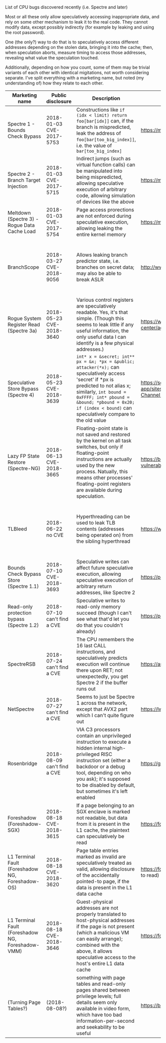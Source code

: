 List of CPU bugs discovered recently (i.e. Spectre and later)

Most or all these only allow speculatively accessing inappropriate data, and rely on some other mechanism to leak it to the real code. They cannot modify data, except possibly indirectly (for example by leaking and using the root password).

One (the only?) way to do that is to speculatively access different addresses depending on the stolen data, bringing it into the cache; then, when speculation aborts, measure timing to access those addresses, revealing what value the speculation touched.

Additionally, depending on how you count, some of them may be trivial variants of each other with identical migitations, not worth considering separate. I've split everything with a marketing name, but noted (my understanding of) how they relate to each other.

| Marketing name | Public disclosure | Description | Link | Migitated on Linux? |
| ---------- | ---------- | ---------- | ---------- | ---------- |
| Spectre 1 - Bounds Check Bypass | 2018-01-03<br>CVE-2017-5753 | Constructions like `if (idx < limit) return foo[bar[idx]]` can, if the branch is mispredicted, leak the address of `foo[bar[too_big_index]]`, i.e. the value of `bar[too_big_index]` | https://meltdownattack.com/ | Partial migitations exist, but work is still ongoing |
| Spectre 2 - Branch Target Injection | 2018-01-03<br>CVE-2017-5715 | Indirect jumps (such as virtual function calls) can be manipulated into being mispredicted, allowing speculative execution of arbitrary code, allowing simulation of devices like the above | https://meltdownattack.com/ | Yes in userspace, retpoline; work ongoing in kernel |
| Meltdown (Spectre 3) - Rogue Data Cache Load | 2018-01-03<br>CVE-2017-5754 | Page access prorections are not enforced during speculative execution, allowing leaking the entire kernel memory | https://meltdownattack.com/ | Yes, KPTI |
| BranchScope | 2018-03-27<br>CVE-2018-9056 | Allows leaking branch predictor state, i.e. branches on secret data; may also be able to break ASLR | http://www.cs.ucr.edu/~nael/pubs/asplos18.pdf | Yes (even prior to disclosure), secret-dependent branches have always been a timing leak |
| Rogue System Register Read (Spectre 3a) | 2018-05-23<br>CVE-2018-3640 | Various control registers are speculatively readable. Yes, it's that simple. (Though this seems to leak little if any useful information, the only useful data I can identify is a few physical addresses.) | https://www.intel.com/content/www/us/en/security-center/advisory/intel-sa-00115.html | Yes, microcode |
| Speculative Store Bypass (Spectre 4) | 2018-05-23<br>CVE-2018-3639 | `int* x = &secret; int** px = &x; *px = &public; attacker(*x);` can speculatively access 'secret' if \*px is predicted to not alias x; similarly, `int bound = 0xFFFF; int* pbound = &bound; *pbound = 0x20; if (index < bound)` can speculatively compare to the old value | https://software.intel.com/security-software-guidance/api-app/sites/default/files/336996-Speculative-Execution-Side-Channel-Mitigations.pdf | Yes, microcode |
| Lazy FP State Restore (Spectre-NG) | 2018-06-13<br>CVE-2018-3665 | Floating-point state is not saved and restored by the kernel on all task switches, but only if floating-point instructions are actually used by the new process. Natually, this means other processes' floating-point registers are available during speculation. | https://blog.cyberus-technology.de/posts/2018-06-06-intel-lazyfp-vulnerability.html | Yes, the correct state is now always saved and restored (patched in 2016, but nobody noticed it fixed a vulnerability) |
| TLBleed | 2018-06-22<br>no CVE | Hyperthreading can be used to leak TLB contents (addresses being operated on) from the sibling hyperthread | https://www.theregister.co.uk/2018/06/22/intel_tlbleed_key_data_leak/ | Yes (even prior to disclosure), secret-dependent branches have always been a timing leak |
| Bounds Check Bypass Store (Spectre 1.1) | 2018-07-10<br>CVE-2018-3693 | Speculative writes can affect future speculative execution, allowing speculative execution of arbitrary return addresses, like Spectre 2 | https://people.csail.mit.edu/vlk/spectre11.pdf | Same as Spectre 1? |
| Read-only protection bypass (Spectre 1.2) | 2018-07-10<br>can't find a CVE | Speculative writes to read-only memory succeed (though I can't see what that'd let you do that you couldn't already) | https://people.csail.mit.edu/vlk/spectre11.pdf | Same as Spectre 1? |
| SpectreRSB | 2018-07-24<br>can't find a CVE | The CPU remembers the 16 last CALL instructions, and speculatively predicts execution will continue there upon RET; not unexpectedly, you get Spectre 2 if the buffer runs out | https://arxiv.org/pdf/1807.07940.pdf | Work is ongoing, not sure how much is merged |
| NetSpectre | 2018-07-27<br>can't find a CVE | Seems to just be Spectre 1 across the network, except that AVX2 part which I can't quite figure out | https://lwn.net/Articles/761100/ | Same as Spectre 1? |
| Rosenbridge | 2018-08-09<br>can't find a CVE | VIA C3 processors contain an unprivileged instruction to execute a hidden internal high-privileged RISC instruction set (either a backdoor or a debug tool, depending on who you ask); it's supposed to be disabled by default, but sometimes it's left enabled | https://github.com/xoreaxeaxeax/rosenbridge | Not that I'm aware of, other than avoiding those CPUs (they're rare) |
| Foreshadow (Foreshadow-SGX) | 2018-08-18<br>CVE-2018-3615 | If a page belonging to an SGX enclave is marked not readable, but data from it is present in the L1 cache, the plaintext can speculatively be read | https://foreshadowattack.eu/ | Yes, microcode |
| L1 Terminal Fault (Foreshadow NG, Foreshadow-OS) | 2018-08-18<br>CVE-2018-3620 | Page table entries marked as invalid are speculatively treated as valid, allowing disclosure of the accidentally pointed-to page, if the data is present in the L1 data cache | https://foreshadowattack.eu/ (the Foreshadow-NG paper is quite easy to read) | Yes, microcode |
| L1 Terminal Fault (Foreshadow NG, Foreshadow-VMM) | 2018-08-18<br>CVE-2018-3646 | Guest-physical addresses are not properly translated to host-physical addresses if the page is not present (which a malicious VM can easily arrange); combined with the above, it allows speculative access to the host's entire L1 data cache | https://foreshadowattack.eu/ | Yes, microcode |
| (Turning Page Tables?) | (2018-08-08?) | something with page tables and read-only pages shared between privilege levels; full details seem only available in video form, which have too bad information-per-second and seekability to be useful | https://blog.ensilo.com/bypassing-kernel-mitigations | ? |
